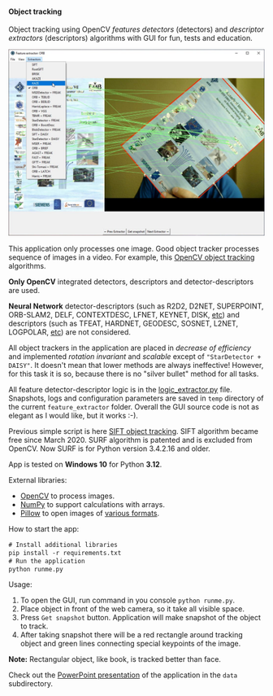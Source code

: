 #### Object tracking

Object tracking using OpenCV
*features detectors* (detectors) and *descriptor extractors* (descriptors)
algorithms with GUI for fun, tests and education. 

![Snapshot from the application:](./data/snapshot.jpg)

This application only processes one image.
Good object tracker processes sequence of images in a video.
For example, this
[OpenCV object tracking](https://pyimagesearch.com/2018/07/30/opencv-object-tracking/) algorithms.

**Only OpenCV** integrated detectors, descriptors and
detector-descriptors are used.

**Neural Network** detector-descriptors (such as
R2D2, D2NET, SUPERPOINT, ORB-SLAM2, DELF, CONTEXTDESC, LFNET, KEYNET, DISK,
[etc](https://github.com/luigifreda/pyslam/blob/master/pyslam/local_features/feature_types.py))
and descriptors (such as TFEAT, HARDNET, GEODESC, SOSNET, L2NET, LOGPOLAR,
[etc](https://github.com/luigifreda/pyslam/blob/master/pyslam/local_features/feature_types.py))
are not considered.

All object trackers in the application are placed in *decrease of efficiency* and
implemented *rotation invariant* and *scalable* except of `"StarDetector + DAISY"`.
It doesn't mean that lower methods are always ineffective!
However, for this task it is so,
because there is no "silver bullet" method for all tasks.

All feature detector-descriptor logic is in the
[logic_extractor.py](./extractor/logic_extractor.py) file.
Snapshots, logs and configuration parameters are saved in `temp` directory
of the current `feature_extractor` folder.
Overall the GUI source code is not as elegant as I would like, but it works :-).

Previous simple script is here
[SIFT object tracking](../scripts_simple/sift_tracking.py).
SIFT algorithm became free since March 2020.
SURF algorithm is patented and is excluded from OpenCV.
Now SURF is for Python version 3.4.2.16 and older.

App is tested on **Windows 10** for Python **3.12**.

External libraries:
   * [OpenCV](https://docs.opencv.org/4.x/d6/d00/tutorial_py_root.html) to process images.
   * [NumPy](https://numpy.org/) to support calculations with arrays.
   * [Pillow](https://pillow.readthedocs.io/en/stable/) to open images of [various formats](https://pillow.readthedocs.io/en/stable/handbook/image-file-formats.html).

How to start the app:

```shell
# Install additional libraries
pip install -r requirements.txt
# Run the application
python runme.py
```

Usage:
  1. To open the GUI, run command in you console `python runme.py`.
  2. Place object in front of the web camera, so it take all visible space.
  3. Press `Get snapshot` button. Application will make snapshot of the object to track.
  4. After taking snapshot there will be a red rectangle around tracking object
and green lines connecting special keypoints of the image.

**Note:** Rectangular object, like book, is tracked better than face.

Check out the
[PowerPoint presentation](./data/presentation-opencv-descriptos.pptx)
of the application in the `data` subdirectory.
